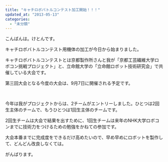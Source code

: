 ```yaml
---
title: "キャチロボバトルコンテスト加工開始！！！"
updated_at: "2013-05-13"
categories: 
  - "未分類"
---
```


こんばんは。けとんです。

キャチロボバトルコンテスト用機体の加工が今日から始まりました。

キャチロボバトルコンテストとは京都製作所さんと我が「京都工芸繊維大学ロボコン挑戦プロジェクト」と、立命館大学の「立命館ロボット技術研究会」で共催している大会です。

第三回大会となる今度の大会は、9月7日に開催される予定です。

 

今年は我がプロジェクトからは、2チームがエントリーしました。ひとつは2回生主体のチームで、もうひとつは1回生主体のチームです。

2回生チームは大会で結果を出すために、1回生チームは来年のNHK大学ロボコンまでに技術力をつけるための勉強をかねての参加です。

大会本番までに完成度をできるだけ高めたいので、早め早めにロボットを製作して、どんどん改良しなくては。

がんばります。
